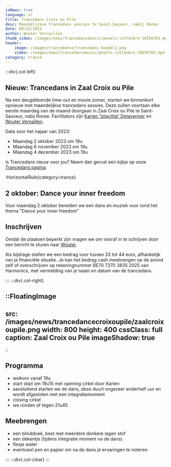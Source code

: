 ```yaml
---
isNews: true
language: nl
title: Trancedans Croix ou Pile 
desc: Maandelijkse Trancedans sessies te Saint-Sauveur, nabij Ronse
date: 09/12/2023
author: Wouter Vernaillen
thumb_video: /images/news/trancedancemusic/pexels-cottonbro-10556703.mp4
header:
    image: /images/trancedance/trancedans-header2.png
    video: /images/news/trancedancemusic/pexels-cottonbro-10556703.mp4
category: trance
---
```


:::div{.col-left}

## Nieuw: Trancedans in Zaal Croix ou Pile

Na een deugddoende time-out en mooie zomer, starten we binnenkort opnieuw met maandelijkse trancedans sessies.
Deze zullen voortaan elke eerste maandag van de maand doorgaan in Zaal Croix ou Pile te Saint-Sauveur, nabij Ronse.
Facilitators zijn [Karien 'Iztacitlal' Detavernier](https://www.shamanour.be/autobiografie) en [Wouter Vernaillen](/about).

Data voor het najaar van 2023:
* Maandag 2 oktober 2023 om 19u
* Maandag 6 november 2023 om 19u
* Maandag 4 december 2023 om 19u

Is Trancedans nieuw voor jou?  Neem dan gerust een kijkje op onze [Trancedans pagina](/trancedance).

:HorizontalRule{category=trance}

## 2 oktober: Dance your inner freedom

Voor maandag 2 oktober bereiden we een dans en muziek voor rond het thema "Dance your inner freedom"

## Inschrijven

Omdat de plaatsen beperkt zijn vragen we om vooraf in te schrijven door een bericht te sturen naar [Wouter](/contact).

Als bijdrage stellen we een bedrag voor tussen 33 tot 44 euro, afhankelijk van je  financiële situatie.
Je kan het bedrag cash meebrengen op de avond zelf of overschrijven op rekeningnummer BE70 7370 3835 2025 van Harmonics, met vermelding van je naam en datum van de trancedans.

:::
:::div{.col-right}

::FloatingImage
---
src: /images/news/trancedancecroixoupile/zaalcroixoupile.png
width: 800
height: 400
cssClass: full
caption: Zaal Croix ou Pile
imageShadow: true
---
::

## Programma

* welkom vanaf 19u
* start stipt om 19u15 met opening cirkel door Karien
* aansluitend starten we de dans, deze duurt ongeveer anderhalf uur en wordt afgesloten met een integratiemoment
* closing cirkel
* we ronden af tegen 21u45

## Meebrengen
* een blinddoek, best met meerdere donkere lagen stof
* een dekentje (tijdens integratie moment na de dans)
* flesje water
* eventueel pen en papier om na de dans je ervaringen te noteren

:::
:::div{.col-clear}
:::